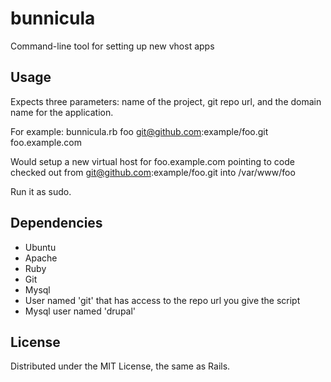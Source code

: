 bunnicula
=========

Command-line tool for setting up new vhost apps

## Usage

Expects three parameters: name of the project, git repo url, and the domain name for the application.

For example:
    bunnicula.rb foo git@github.com:example/foo.git foo.example.com

Would setup a new virtual host for foo.example.com pointing to code checked out from git@github.com:example/foo.git into /var/www/foo

Run it as sudo.

## Dependencies

* Ubuntu
* Apache
* Ruby
* Git
* Mysql
* User named 'git' that has access to the repo url you give the script
* Mysql user named 'drupal'

## License

Distributed under the MIT License, the same as Rails.
